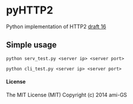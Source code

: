 pyHTTP2
=======

Python implementation of HTTP2 [draft 16](http://tools.ietf.org/html/draft-ietf-httpbis-http2-16 "draft 16")

## Simple usage
```
python serv_test.py <server ip> <server port>
```
```
python cli_test.py <server ip> <server port>
```

#### License
The MIT License (MIT) Copyright (c) 2014 ami-GS